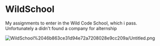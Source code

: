 # WildSchool

My assignments to enter in the Wild Code School, which i pass. Unfortunately a didn't found a company for alternship

![WildSchool%2046b863ce31d94e72a7208028e9cc209a/Untitled.png](WildSchool%2046b863ce31d94e72a7208028e9cc209a/Untitled.png)